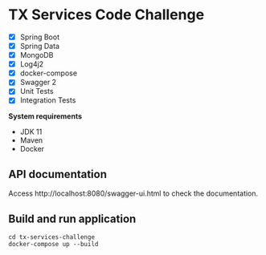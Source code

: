 # TX Services Code Challenge

- [x] Spring Boot
- [x] Spring Data
- [x] MongoDB 
- [x] Log4j2
- [x] docker-compose
- [x] Swagger 2
- [x] Unit Tests
- [x] Integration Tests

**System requirements**
- JDK 11
- Maven
- Docker

## API documentation 
Access http://localhost:8080/swagger-ui.html to check the documentation.

## Build and run application
```
cd tx-services-challenge
docker-compose up --build
```
